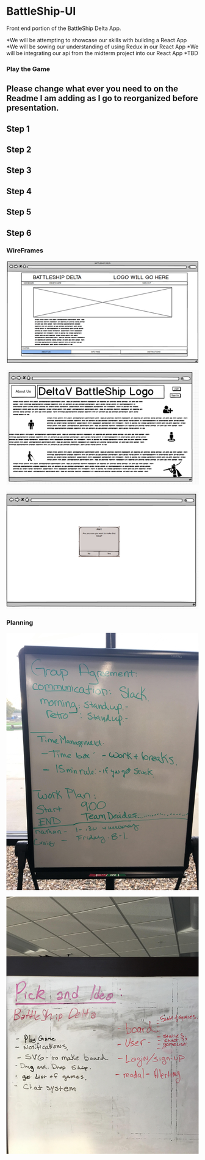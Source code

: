 # BattleShip-UI
Front end portion of the BattleShip Delta App. 

*We will be attempting to showcase our skills with building a React App
*We will be sowing our understanding of using Redux in our React App
*We will be integrating our api from the midterm project into our React App
*TBD

### Play the Game
## Please change what ever you need to on the Readme I am adding as I go to reorganized before presentation.
## Step 1 


## Step 2


## Step 3


## Step 4


## Step 5


## Step 6

### WireFrames
![DeltaV 401 project whiteboard](/WhiteBoardPictures/HOMEPAGE_WIREFRAME.PNG)

![DeltaV 401 project whiteboard](/WhiteBoardPictures/aboutpage.png)

![DeltaV 401 project whiteboard](/WhiteBoardPictures/alert.PNG)


### Planning
![DeltaV 401 project whiteboard](/WhiteBoardPictures/groupagreement.JPG)

![DeltaV 401 project whiteboard](/WhiteBoardPictures/project_start.JPG)


